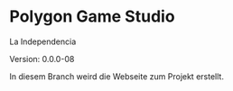 # Polygon Game Studio
La Independencia

Version: 0.0.0-08

In diesem Branch weird die Webseite zum Projekt erstellt.
